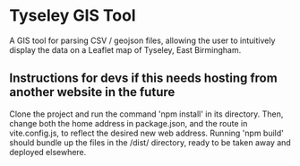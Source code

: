# Tyseley GIS Tool

A GIS tool for parsing CSV / geojson files, allowing the user to intuitively display the data on a Leaflet map of Tyseley, East Birmingham.

## Instructions for devs if this needs hosting from another website in the future

Clone the project and run the command 'npm install' in its directory. Then, change both the home address in package.json, and the route in vite.config.js, to reflect the desired new web address. Running 'npm build' should bundle up the files in the /dist/ directory, ready to be taken away and deployed elsewhere.